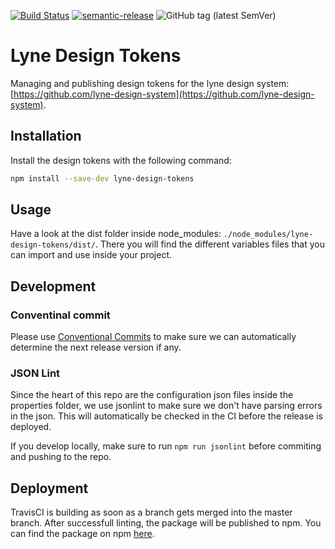[![Build Status](https://travis-ci.org/lyne-design-system/lyne-design-tokens.svg?branch=master)](https://travis-ci.org/lyne-design-system/lyne-design-tokens) [![semantic-release](https://img.shields.io/badge/%20%20%F0%9F%93%A6%F0%9F%9A%80-semantic--release-e10079.svg)](https://github.com/semantic-release/semantic-release) ![GitHub tag (latest SemVer)](https://img.shields.io/github/v/tag/lyne-design-system/lyne-design-tokens?label=release)

# Lyne Design Tokens

Managing and publishing design tokens for the lyne design system: [https://github.com/lyne-design-system](https://github.com/lyne-design-system).

## Installation

Install the design tokens with the following command:
```bash
npm install --save-dev lyne-design-tokens
```

## Usage

Have a look at the dist folder inside node_modules: `./node_modules/lyne-design-tokens/dist/`. There you will find the different variables files that you can import and use inside your project.

## Development

### Conventinal commit

Please use [Conventional Commits](https://www.conventionalcommits.org/en/v1.0.0/) to make sure we can automatically determine the next release version if any.

### JSON Lint

Since the heart of this repo are the configuration json files inside the properties folder, we use jsonlint to make sure we don't have parsing errors in the json. This will automatically be checked in the CI before the release is deployed.

If you develop locally, make sure to run ```npm run jsonlint``` before commiting and pushing to the repo.

## Deployment

TravisCI is building as soon as a branch gets merged into the master branch. After successfull linting, the package will be published to npm. You can find the package on npm [here](https://www.npmjs.com/package/lyne-design-tokens).
